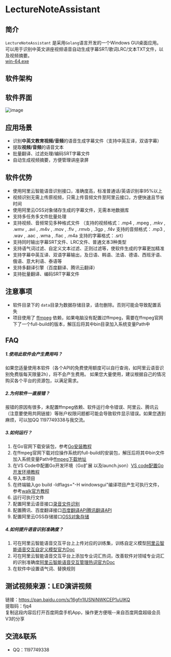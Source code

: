# LectureNoteAssistant

## 简介

`LectureNoteAssistant` 是采用`Golang`语言开发的一个Windows GUI桌面应用。<br /> 可以用于识别中英文讲座视频语音自动生成字幕SRT/歌词LRC/文本TXT文件，以及视频摘要。<br /> [win-64.exe](https://github.com/WideSu/lectureNoteAssistant/blob/main/lectureNoteAssistant.exe)
<a name="0b884e4f"></a>

## 软件架构


## 软件界面

![image](https://github.com/WideSu/lectureNoteAssistant/blob/main/screenshot/lectureNoteAssistant.gif)

## 应用场景

- 识别**中英文教育视频/音频**的语音生成字幕文件（支持中英互译，双语字幕）
- 提取**视频/音频**的语音文本
- 批量翻译、过滤处理/编码SRT字幕文件
- 自动生成视频摘要，方便管理讲座录屏


<a name="b89d37d3"></a>
## 软件优势

- 使用阿里云智能语音识别接口，准确度高，标准普通话/英语识别率95%以上
- 视频识别无需上传原视频，只需上传音频文件至阿里云接口，方便快速且节省时间
- 使用阿里云OSS对象储存生成的字幕文件，无需本地数据库
- 支持多任务多文件批量处理
- 支持视频、音频常见多种格式文件
（支持的视频格式：.mp4 , .mpeg , .mkv , .wmv , .avi , .m4v , .mov , .flv , .rmvb , .3gp , .f4v
  支持的音频格式：.mp3 , .wav , .aac , .wma , .flac , .m4a
  支持的字幕格式：.srt）
- 支持同时输出字幕SRT文件、LRC文件、普通文本3种类型
- 支持语气词过滤、自定义文本过滤、正则过滤等，使软件生成的字幕更加精准
- 支持字幕中英互译、双语字幕输出，及日语、韩语、法语、德语、西班牙语、俄语、意大利语、泰语等
- 支持多翻译引擎（百度翻译、腾讯云翻译）
- 支持批量翻译、编码SRT字幕文件

<a name="1bbbb204"></a>
## 注意事项

- 软件目录下的 `data`目录为数据存储目录，请勿删除。否则可能会导致配置丢失
- 项目使用了 [ffmpeg](http://ffmpeg.org/) 依赖，如果电脑没有配置过ffmpeg，需要在ffmpeg官网下了一个full-build的版本，解压后将其中bin目录加入系统变量Path中

## FAQ

##### 1.使用此软件会产生费用吗？
如果您适量使用本软件（各个API的免费使用额度可以自行查询，如阿里云语音识别免费版每天限量2h），将不会产生费用。
如果您大量使用，建议根据自己的情况购买各个平台的资源包，以满足需求。

##### 2.为何软件一直报错？
报错的原因有很多，未配置ffmpeg依赖、软件运行命令错误、阿里云、腾讯云（注意要使用共网链接）等账户权限问题都可能会导致软件显示错误。如果您遇到麻烦，可以加QQ 1197749338与我交流。

##### 3.如何运行？
1. 在Go官网下载安装包，参考[Go安装教程](https://golang.org/doc/install)<br />
2. 在ffmpeg官网下载对应操作系统的full-build的安装包，解压后将其中bin文件加入系统变量Path中[ffmpeg下载地址](https://ffmpeg.org/download.html)<br />
3. 在VS Code中配置Go开发环境（Go扩展 以及launch.json）[VS code配置Go开发环境教程](https://www.liwenzhou.com/posts/Go/00_go_in_vscode/)<br />
4. 导入本项目<br />
5. 在终端输入go build -ldflags="-H windowsgui"编译项目产生可执行文件，参考[walk官方教程](https://github.com/lxn/walk)<br />
6. 运行可执行文件<br />
7. 配置阿里云语音接口[录音文件识别](https://ai.aliyun.com/nls/filetrans?spm=5176.12061031.1228726.1.47fe3cb43I34mn) <br />
8. 配置腾讯、百度翻译接口[百度翻译API](http://api.fanyi.baidu.com/api/trans/product/index)[腾讯翻译API](https://cloud.tencent.com/product/tmt)  <br />
9. 配置阿里云OSS存储接口[OSS对象存储](https://www.aliyun.com/product/oss?spm=5176.12825654.eofdhaal5.13.e9392c4aGfj5vj&aly_as=K11FcpO8)<br />

##### 4.如何提升语音识别准确度？
1. 可在阿里云智能语音交互平台上上传对应的训练集，训练自定义模型[阿里云智能语音交互自定义模型官方Doc](https://help.aliyun.com/document_detail/72216.html?spm=a2c4g.11186623.6.565.3d0569386dk3T3)<br />
2. 可在阿里云智能语音交互平台上添加专业词汇热词，改善软件对领域专业词汇的识别准确度[阿里云智能语音交互管理热词官方Doc](https://help.aliyun.com/document_detail/72215.html?spm=a2c4g.11186623.6.564.40071037R34ic5)<br />
3. 在软件中设置语气词、替换规则<br />

<a name="f3dc992e"></a>

## 测试视频来源：LED演讲视频
链接：https://pan.baidu.com/s/16gfn1lUSNiNWKCEP1uUlKQ <br />
提取码：fjq4 <br />
复制这段内容后打开百度网盘手机App，操作更方便哦--来自百度网盘超级会员V3的分享<br />

## 交流&联系

- QQ：1197749338
